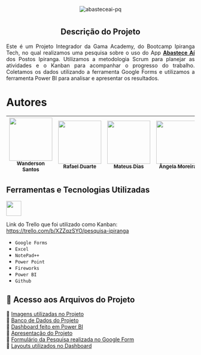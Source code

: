 <div align="center">

![abasteceai-pq](https://github.com/RafsDuarte/Projeto_Integrador_Gama-Ipiranga/assets/74211185/0200feed-6c56-461e-8b05-a11e3df2f129)

</div>  

# <h2 align="center">Descrição do Projeto</h2>

<p align="justify">Este é um Projeto Integrador da Gama Academy, do Bootcamp Ipiranga Tech, no qual realizamos uma pesquisa sobre o uso do App <strong><u>Abastece Aí</u></strong> dos Postos Ipiranga. Utilizamos a metodologia Scrum para planejar as atividades e o Kanban para acompanhar o progresso do trabalho. Coletamos os dados utilizando a ferramenta Google Forms e utilizamos a ferramenta Power BI para analisar e apresentar os resultados.</p>

# Autores

| [<img src="https://avatars.githubusercontent.com/u/74211185?s=96&v=4" width=115><br><sub>Wanderson Santos</sub>](https://github.com/WSantosRJ) |  [<img src="https://avatars.githubusercontent.com/u/39318816?v=4" width=115><br><sub>Rafael Duarte</sub>](https://github.com/RafsDuarte) |  [<img src="https://avatars.githubusercontent.com/u/132855007?v=4" width=115><br><sub>Mateus Dias</sub>](https://github.com/mateusdias97) | [<img src="https://avatars.githubusercontent.com/u/133434529?v=4" width=115><br><sub>Ângela Moreira</sub>](https://github.com/Airamalegna) | [<img src="https://avatars.githubusercontent.com/u/133436388?v=4" width=115><br><sub>Caroline Aragão</sub>](https://github.com/Carol-1986) |
| :---: | :---: | :---: | :---: | :---: |


## Ferramentas e Tecnologias Utilizadas

<img src="https://cdn.jsdelivr.net/gh/devicons/devicon/icons/git/git-original.svg" width="40" height="40"/>

Link do Trello que foi utilizado como Kanban: https://trello.com/b/XZZqzSYO/pesquisa-ipiranga

- ``Google Forms``
- ``Excel``
- ``NotePad++``
- ``Power Point``
- ``Fireworks``
- ``Power BI``
- ``Github``


## 📁 Acesso aos Arquivos do Projeto
:file_folder:  [Imagens utilizadas no Projeto](https://github.com/WSantosRJ/Projeto_Integrador_Gama-Ipiranga/tree/master/Imgs)<br>
:file_folder:  [Banco de Dados do Projeto](https://github.com/WSantosRJ/Projeto_Integrador_Gama-Ipiranga/tree/master/DB)<br>
:floppy_disk:  [Dashboard feito em Power BI](https://github.com/WSantosRJ/Projeto_Integrador_Gama-Ipiranga/blob/master/Dashboards-Pesq-App-Ipiranga-Abasteceai.pbix)<br>
:floppy_disk:  [Apresentação do Projeto](https://github.com/WSantosRJ/Projeto_Integrador_Gama-Ipiranga/blob/master/Apresentacao.pptx)<br>
:floppy_disk:  [Formulário da Pesquisa realizada no Google Form](https://github.com/WSantosRJ/Projeto_Integrador_Gama-Ipiranga/blob/master/formulario-pesquisa.pdf)<br>
:floppy_disk:  [Layouts utilizados no Dashboard](https://github.com/WSantosRJ/Projeto_Integrador_Gama-Ipiranga/blob/master/layout.pptx)
